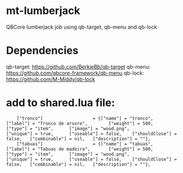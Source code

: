 # mt-lumberjack
QBCore lumberjack job using qb-target, qb-menu and qb-lock

# Dependencies

qb-target: https://github.com/BerkieBb/qb-target
qb-menu: https://github.com/qbcore-framework/qb-menu
qb-lock: https://github.com/M-Middy/qb-lock

# add to shared.lua file:

```
	["tronco"] 					 = {["name"] = "tronco", 			 	 ["label"] = "Tronco de arvore", 		["weight"] = 500, 		["type"] = "item", 		["image"] = "wood.png", 				    ["unique"] = true, 		["useable"] = false, 	["shouldClose"] = false,   ["combinable"] = nil,   ["description"] = ""},
	["tabuas"] 					 = {["name"] = "tabuas", 			 	 ["label"] = "Tabuas de madeira", 		["weight"] = 500, 		["type"] = "item", 		["image"] = "wood.png", 				    ["unique"] = true, 		["useable"] = false, 	["shouldClose"] = false,   ["combinable"] = nil,   ["description"] = ""},
```
